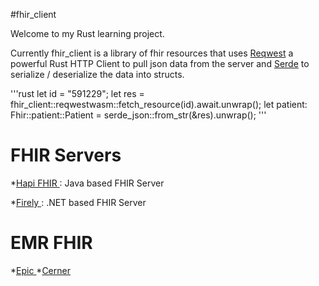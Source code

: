 #fhir_client

Welcome to my Rust learning project.

Currently fhir_client is a library of fhir resources that uses [Reqwest](https://github.com/seanmonstar/reqwest) a powerful Rust HTTP Client to pull json data from the server and
[Serde](https://serde.rs/) to serialize / deserialize the data into structs.

 
'''rust
let id = "591229";
 let res = fhir_client::reqwestwasm::fetch_resource(id).await.unwrap();
    let patient: Fhir::patient::Patient =  serde_json::from_str(&res).unwrap();
'''


# FHIR Servers
*[Hapi FHIR ](https://hapifhir.io/):
Java based FHIR Server

*[Firely ](https://fire.ly/):
.NET based FHIR Server


# EMR FHIR
*[Epic ](https://fhir.epic.com/)
*[Cerner](https://fhir.cerner.com/)





